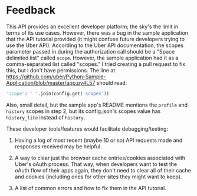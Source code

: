 Feedback
==============================
This API provides an excellent developer platform; the sky's the limit in terms of its use cases. However, there was a bug in the sample application that the API tutorial provided (it might confuse future developers trying to use the Uber API). According to the Uber API documentation, the scopes parameter passed in during the authorization call should be a "Space delimited list" called `scope`. However, the sample application had it as a comma-separated list called "scopes." I tried creating a pull request to fix this, but I don't have permissions. The line at https://github.com/uber/Python-Sample-Application/blob/master/app.py#L57 should read:

```python
'scope': ' '.join(config.get('scopes'))
```

Also, small detail, but the sample app's README mentions the `profile` and `history` scopes in step 2, but its config.json's scopes value has `history_lite` instead of `history`.

These developer tools/features would facilitate debugging/testing:

1) Having a log of most recent (maybe 10 or so) API requests made and responses received may be helpful. 

2) A way to clear just the browser cache entries/cookies associated with Uber's oAuth process. That way, when developers want to test the oAuth flow of their apps again, they don't need to clear all of their cache and cookies (including ones for other sites they might want to keep).

3) A list of common errors and how to fix them in the API tutorial.